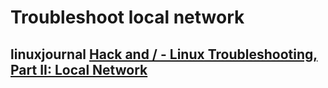 # Troubleshoot local network



## linuxjournal [Hack and / - Linux Troubleshooting, Part II: Local Network](https://www.linuxjournal.com/article/10712)
